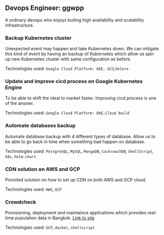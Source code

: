 ## Devops Engineer: ggwpp
A ordinary devops who enjoys builing high availability and scalability infrastructure.

### Backup Kubernetes cluster
Unexpected event may happen and take Kubernetes down. We can mitigate this kind of event by having an backup of Kubernetes which allow us spin up new Kubernetes cluster with same configuration as before.

Technologies used: `Google Cloud Platform: GKE, GCS`,`Velero`

### Update and improve cicd process on Google Kubernetes Engine
To be able to shift the ideal to market faster. Improving cicd process is one of the answer.

Technologies used: `Google Cloud Platform: GKE,Cloud build`

### Automate databases backup
Automate database backup with 4 different types of database. Allow us to be able to go back in time when something bad happen on database.

Technologies used: `PostgreSQL`, `MySQL`, `MongoDB`, `CockroachDB`, `ShellScript`, `k8s`, `helm-chart`

### CDN solution on AWS and GCP
Provided solution on how to set up CDN on both AWS and GCP cloud.

Technologies used: `AWS`, `GCP`

### Crowdcheck
Provisioning, deployment and maintaince applications which provides real-time population data in Bangkok. [Link to site](https://crowdcheck.info)

Technologies used: `GCP`, `docker`, `shellscript`
